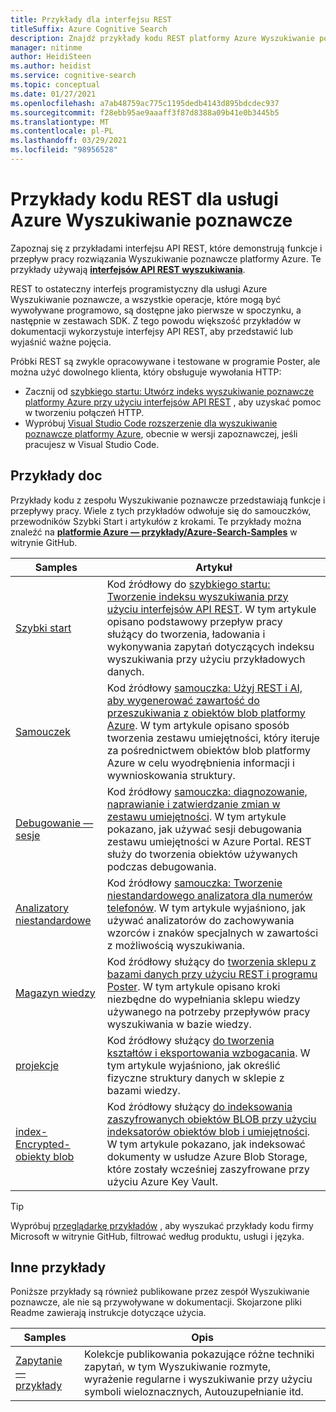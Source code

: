 ```yaml
---
title: Przykłady dla interfejsu REST
titleSuffix: Azure Cognitive Search
description: Znajdź przykłady kodu REST platformy Azure Wyszukiwanie poznawcze, które używają interfejsów API REST wyszukiwania lub zarządzania.
manager: nitinme
author: HeidiSteen
ms.author: heidist
ms.service: cognitive-search
ms.topic: conceptual
ms.date: 01/27/2021
ms.openlocfilehash: a7ab48759ac775c1195dedb4143d895bdcdec937
ms.sourcegitcommit: f28ebb95ae9aaaff3f87d8388a09b41e0b3445b5
ms.translationtype: MT
ms.contentlocale: pl-PL
ms.lasthandoff: 03/29/2021
ms.locfileid: "98956528"
---
```

# <a name="rest-code-samples-for-azure-cognitive-search"></a>Przykłady kodu REST dla usługi Azure Wyszukiwanie poznawcze

Zapoznaj się z przykładami interfejsu API REST, które demonstrują funkcje i przepływ pracy rozwiązania Wyszukiwanie poznawcze platformy Azure. Te przykłady używają [**interfejsów API REST wyszukiwania**](/rest/api/searchservice).

REST to ostateczny interfejs programistyczny dla usługi Azure Wyszukiwanie poznawcze, a wszystkie operacje, które mogą być wywoływane programowo, są dostępne jako pierwsze w spoczynku, a następnie w zestawach SDK. Z tego powodu większość przykładów w dokumentacji wykorzystuje interfejsy API REST, aby przedstawić lub wyjaśnić ważne pojęcia.

Próbki REST są zwykle opracowywane i testowane w programie Poster, ale można użyć dowolnego klienta, który obsługuje wywołania HTTP:

+ Zacznij od [szybkiego startu: Utwórz indeks wyszukiwanie poznawcze platformy Azure przy użyciu interfejsów API REST](search-get-started-rest.md) , aby uzyskać pomoc w tworzeniu połączeń HTTP.
+ Wypróbuj [Visual Studio Code rozszerzenie dla wyszukiwanie poznawcze platformy Azure](search-get-started-vs-code.md), obecnie w wersji zapoznawczej, jeśli pracujesz w Visual Studio Code.

## <a name="doc-samples"></a>Przykłady doc

Przykłady kodu z zespołu Wyszukiwanie poznawcze przedstawiają funkcje i przepływy pracy. Wiele z tych przykładów odwołuje się do samouczków, przewodników Szybki Start i artykułów z krokami. Te przykłady można znaleźć na [**platformie Azure — przykłady/Azure-Search-Samples**](https://github.com/Azure-Samples/azure-search-postman-samples) w witrynie GitHub.

| Samples | Artykuł |
|---------|---------|
| [Szybki start](https://github.com/Azure-Samples/azure-search-postman-samples/tree/master/Quickstart) | Kod źródłowy do [szybkiego startu: Tworzenie indeksu wyszukiwania przy użyciu interfejsów API REST](search-get-started-rest.md). W tym artykule opisano podstawowy przepływ pracy służący do tworzenia, ładowania i wykonywania zapytań dotyczących indeksu wyszukiwania przy użyciu przykładowych danych. |
| [Samouczek](https://github.com/Azure-Samples/azure-search-postman-samples/tree/master/Tutorial) | Kod źródłowy [samouczka: Użyj REST i AI, aby wygenerować zawartość do przeszukiwania z obiektów blob platformy Azure](cognitive-search-tutorial-blob.md). W tym artykule opisano sposób tworzenia zestawu umiejętności, który iteruje za pośrednictwem obiektów blob platformy Azure w celu wyodrębnienia informacji i wywnioskowania struktury.|
| [Debugowanie — sesje](https://github.com/Azure-Samples/azure-search-postman-samples/tree/master/Debug-sessions) | Kod źródłowy [samouczka: diagnozowanie, naprawianie i zatwierdzanie zmian w zestawu umiejętności](cognitive-search-tutorial-debug-sessions.md). W tym artykule pokazano, jak używać sesji debugowania zestawu umiejętności w Azure Portal. REST służy do tworzenia obiektów używanych podczas debugowania.|
| [Analizatory niestandardowe](https://github.com/Azure-Samples/azure-search-postman-samples/tree/master/custom-analyzers) | Kod źródłowy [samouczka: Tworzenie niestandardowego analizatora dla numerów telefonów](tutorial-create-custom-analyzer.md). W tym artykule wyjaśniono, jak używać analizatorów do zachowywania wzorców i znaków specjalnych w zawartości z możliwością wyszukiwania.|
| [Magazyn wiedzy](https://github.com/Azure-Samples/azure-search-postman-samples/tree/master/knowledge-store) | Kod źródłowy służący do [tworzenia sklepu z bazami danych przy użyciu REST i programu Poster](knowledge-store-create-rest.md). W tym artykule opisano kroki niezbędne do wypełniania sklepu wiedzy używanego na potrzeby przepływów pracy wyszukiwania w bazie wiedzy. |
| [projekcje](https://github.com/Azure-Samples/azure-search-postman-samples/tree/master/projections) | Kod źródłowy służący [do tworzenia kształtów i eksportowania wzbogacania](knowledge-store-projections-examples.md). W tym artykule wyjaśniono, jak określić fizyczne struktury danych w sklepie z bazami wiedzy.|
| [index-Encrypted-obiekty blob](https://github.com/Azure-Samples/azure-search-postman-samples/commit/f5ebb141f1ff98f571ab84ac59dcd6fd06a46718) | Kod źródłowy służący [do indeksowania zaszyfrowanych obiektów BLOB przy użyciu indeksatorów obiektów blob i umiejętności](search-howto-index-encrypted-blobs.md). W tym artykule pokazano, jak indeksować dokumenty w usłudze Azure Blob Storage, które zostały wcześniej zaszyfrowane przy użyciu Azure Key Vault. |

> [!Tip]
> Wypróbuj [przeglądarkę przykładów](/samples/browse/?expanded=azure&languages=http&products=azure-cognitive-search) , aby wyszukać przykłady kodu firmy Microsoft w witrynie GitHub, filtrować według produktu, usługi i języka.

## <a name="other-samples"></a>Inne przykłady

Poniższe przykłady są również publikowane przez zespół Wyszukiwanie poznawcze, ale nie są przywoływane w dokumentacji. Skojarzone pliki Readme zawierają instrukcje dotyczące użycia.

| Samples | Opis |
|---------|-------------|
| [Zapytanie — przykłady](https://github.com/Azure-Samples/azure-search-postman-samples/tree/master/Query-examples) | Kolekcje publikowania pokazujące różne techniki zapytań, w tym Wyszukiwanie rozmyte, wyrażenie regularne i wyszukiwanie przy użyciu symboli wieloznacznych, Autouzupełnianie itd. |